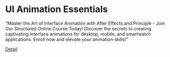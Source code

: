 # UI Animation Essentials

"Master the Art of Interface Animation with After Effects and Principle - Join Our Structured Online Course Today! Discover the secrets to creating captivating interface animations for desktop, mobile, and smartwatch applications. Enroll now and elevate your animation skills!" 

[Detail](https://eduitfree.com/courses/ui-animation-essentials)